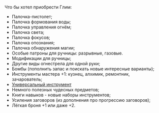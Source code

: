 Что бы хотел приобрести Глим:
* Палочка-пистолет;
* Палочка формования воды;
* Палочка управления огнём;
* Палочка света;
* Палочка фокусов;
* Палочка опознания;
* Палочка обнаружения магии;
* Особые патроны для ручницы: разрывные, газовые.
* Модификации для ручницы;
* Другие виды огнестрела для одной руки;
* Бомбы (пополнить запас и поискать новые интересные варианты);
* Инструменты мастера +1: кузнец, алхимик, ремонтник, зачарователь;
* [Универсальный инструмент](https://dnd.su/items/2488-all_purpose_tool/)
* Немного полезных чудесных предметов;
* Книги навыков - новые наборы инструментов;
* Усиления заговоров (из дополнения про прогрессию заговоров);
* Лёгкая броня +1 или даже +2.